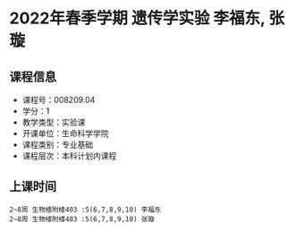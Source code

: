# 2022年春季学期 遗传学实验 李福东, 张璇






## 课程信息

- 课程号：008209.04
- 学分：1
- 教学类型：实验课
- 开课单位：生命科学学院
- 课程类别：专业基础
- 课程层次：本科计划内课程

## 上课时间

```
2~8周 生物楼附楼403 :5(6,7,8,9,10) 李福东
2~8周 生物楼附楼403 :5(6,7,8,9,10) 张璇
```

